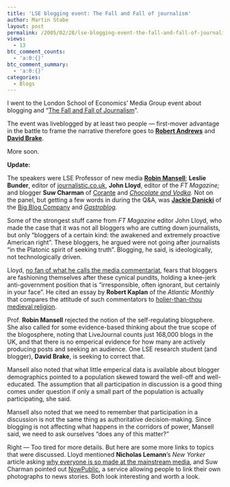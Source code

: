 ```yaml
---
title: 'LSE blogging event: The Fall and Fall of journalism'
author: Martin Stabe
layout: post
permalink: /2005/02/28/lse-blogging-event-the-fall-and-fall-of-journalism/
views:
  - 13
btc_comment_counts:
  - 'a:0:{}'
btc_comment_summary:
  - 'a:0:{}'
categories:
  - Blogs
---
```

I went to the London School of Economics&rsquo; Media Group event about blogging and &ldquo;[The Fall and Fall of Journalism][1]&rdquo;.

The event was liveblogged by at least two people &mdash; first-mover advantage in the battle to frame the narrative therefore goes to **[Robert Andrews][2]** and **[David Brake][3]**. 

More soon.

**Update:**

The speakers were LSE Professor of new media **[Robin Mansell][4]**; **Leslie Bunder**, editor of [journalistic.co.uk][5], **John Lloyd**, editor of the *FT Magazine;* and blogger **Suw Charman** of [Corante][6] and *[Chocolate and Vodka][7].* Not on the panel, but getting a few words in during the Q&A, was **[Jackie Danicki][8]** of the [Big Blog Company][8] and *[Gastroblog][9].*

Some of the strongest stuff came from *FT Magazine* editor John Lloyd, who made the case that it was not all bloggers who are cutting down journalists, but only &ldquo;bloggers of a certain kind: the awakened and extremely proactive American right&rdquo;. These bloggers, he argued were not going after journalists &ldquo;in the Platonic spirit of seeking truth&rdquo;. Blogging, he said, is ideologically, not technologically driven.

Lloyd, [no fan of what he calls the media commentariat][10], fears that bloggers are fashioning themselves after these cynical pundits, holding a knee-jerk anti-government position that is &ldquo;irresponsible, often ignorant, but certainly in your face&rdquo;. He cited an essay by **Robert Kaplan** of the *Atlantic Monthly* that compares the attitude of such commentators to [holier-than-thou medieval religion][11].

Prof. **Robin Mansell** rejected the notion of the self-regulating blogsphere. She also called for some evidence-based thinking about the true scope of the blogosphere, noting that LiveJournal counts just 168,000 blogs in the UK, and that there is no emperical evidence for how many are actively producing posts and seeking an audience. One LSE research student (and blogger), **David Brake**, is seeking to correct that.

Mansell also noted that what little emperical data is available about blogger demographics pointed to a population skewed toward the well-off and well-educated. The assumption that all participation in discussion is a good thing comes under question if only a small part of the population is actually participating, she said. 

Mansell also noted that we need to remember that participation in a discussion is not the same thing as authoritative decision-making. Since blogging is not affecting what happens in the corridors of power, Mansell said, we need to ask ourselves &ldquo;does any of this matter?&rdquo;

Right &mdash; Too tired for more details. But here are some more links to topics that were discussed. Lloyd mentioned **Nicholas Lemann**&rsquo;s *New Yorker* article asking [why everyone is so made at the mainstream media][12], and Suw Charman pointed out [NowPublic][13], a service allowing people to link their own photographs to news stories. Both look interesting and worth a look.

 [1]: http://www.lse.ac.uk/collections/alumniRelations/events/20050118t1723z001.htm
 [2]: http://www.robertandrews.co.uk/weblog/2005/02/the_fall_and_fa.php
 [3]: http://groupblog.workasone.net/archives/2005/02/lse-media-group-the-fall-and-fall-of-journalism/
 [4]: http://www.lse.ac.uk/collections/media@lse/whosWho/robinMansell.htm
 [5]: http://www.journalistic.co.uk/index.php?p=128
 [6]: http://www.corante.com/strange/
 [7]: http://chocnvodka.blogware.com/
 [8]: http://www.bigblogcompany.net/index.php/authors/Jackie/
 [9]: http://www.gastroblog.com/
 [10]: http://www.amazon.co.uk/exec/obidos/ASIN/1841199001/texasn1-21
 [11]: http://www.policyreview.org/dec04/kaplan_print.html
 [12]: http://www.newyorker.com/fact/content/?050214fa_fact1
 [13]: http://www.nowpublic.com/